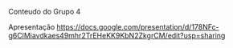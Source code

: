 Conteudo do Grupo 4

Apresentação 
    https://docs.google.com/presentation/d/178NFc-g6ClMiavdkaes49mhr2TrEHeKK9KbN2ZkgrCM/edit?usp=sharing